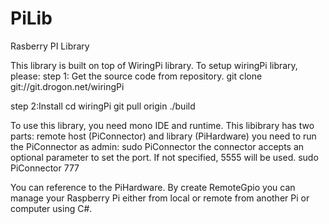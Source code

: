 # PiLib
Rasberry PI Library

This library is built on top of WiringPi library. To setup wiringPi library, please:
step 1: Get the source code from repository. 
	git clone git://git.drogon.net/wiringPi

step 2:Install
	cd wiringPi
	git pull origin
	./build
	
To use this library, you need mono IDE and runtime.
This libibrary has two parts: remote host (PiConnector) and library (PiHardware)
you need to run the PiConnector as admin:
	sudo PiConnector
the connector accepts an optional parameter to set the port. If not specified, 5555 will be used.
	sudo PiConnector 777

You can reference to the PiHardware. By create RemoteGpio you can manage your Raspberry Pi either from local or remote from another Pi or computer using C#.
